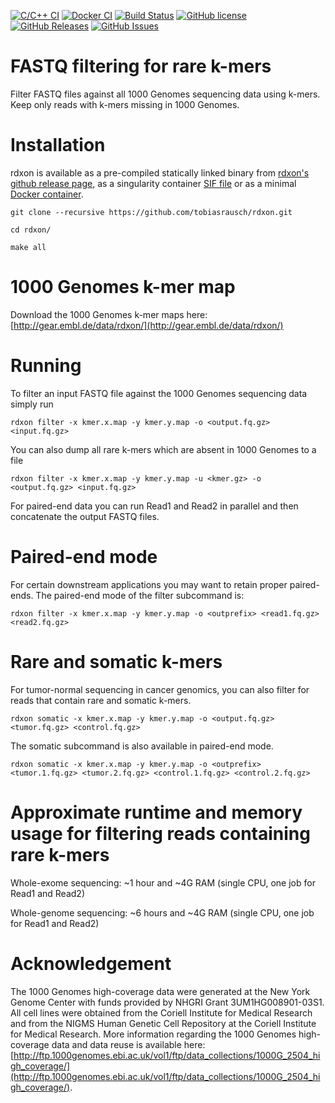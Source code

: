 [![C/C++ CI](https://github.com/tobiasrausch/rdxon/workflows/C/C++%20CI/badge.svg)](https://github.com/tobiasrausch/rdxon/actions)
[![Docker CI](https://github.com/tobiasrausch/rdxon/workflows/Docker%20CI/badge.svg)](https://hub.docker.com/r/trausch/rdxon/)
[![Build Status](https://travis-ci.org/tobiasrausch/rdxon.svg?branch=master)](https://travis-ci.org/tobiasrausch/rdxon/)
[![GitHub license](https://img.shields.io/badge/License-BSD%203--Clause-blue.svg)](https://github.com/tobiasrausch/rdxon/blob/master/LICENSE)
[![GitHub Releases](https://img.shields.io/github/release/tobiasrausch/rdxon.svg)](https://github.com/tobiasrausch/rdxon/releases)
[![GitHub Issues](https://img.shields.io/github/issues/tobiasrausch/rdxon.svg)](https://github.com/tobiasrausch/rdxon/issues)

# FASTQ filtering for rare k-mers

Filter FASTQ files against all 1000 Genomes sequencing data using k-mers. Keep only reads with k-mers missing in 1000 Genomes.

# Installation

rdxon is available as a pre-compiled statically linked binary from [rdxon's github release page](https://github.com/tobiasrausch/rdxon/releases/),
as a singularity container [SIF file](https://github.com/tobiasrausch/rdxon/releases/)
or as a minimal [Docker container](https://hub.docker.com/r/trausch/rdxon/).

`git clone --recursive https://github.com/tobiasrausch/rdxon.git`

`cd rdxon/`

`make all`

# 1000 Genomes k-mer map

Download the 1000 Genomes k-mer maps here: [http://gear.embl.de/data/rdxon/](http://gear.embl.de/data/rdxon/)

# Running

To filter an input FASTQ file against the 1000 Genomes sequencing data simply run

`rdxon filter -x kmer.x.map -y kmer.y.map -o <output.fq.gz> <input.fq.gz>`

You can also dump all rare k-mers which are absent in 1000 Genomes to a file

`rdxon filter -x kmer.x.map -y kmer.y.map -u <kmer.gz> -o <output.fq.gz> <input.fq.gz>`

For paired-end data you can run Read1 and Read2 in parallel and then concatenate the output FASTQ files.

# Paired-end mode

For certain downstream applications you may want to retain proper paired-ends. The paired-end mode of the filter subcommand is:

`rdxon filter -x kmer.x.map -y kmer.y.map -o <outprefix> <read1.fq.gz> <read2.fq.gz>`

# Rare and somatic k-mers

For tumor-normal sequencing in cancer genomics, you can also filter for reads that contain rare and somatic k-mers.

`rdxon somatic -x kmer.x.map -y kmer.y.map -o <output.fq.gz> <tumor.fq.gz> <control.fq.gz>`

The somatic subcommand is also available in paired-end mode.

`rdxon somatic -x kmer.x.map -y kmer.y.map -o <outprefix> <tumor.1.fq.gz> <tumor.2.fq.gz> <control.1.fq.gz> <control.2.fq.gz>`

# Approximate runtime and memory usage for filtering reads containing rare k-mers

Whole-exome sequencing: ~1 hour and ~4G RAM (single CPU, one job for Read1 and Read2)

Whole-genome sequencing: ~6 hours and ~4G RAM (single CPU, one job for Read1 and Read2)

# Acknowledgement

The 1000 Genomes high-coverage data were generated at the New York Genome Center with funds provided by NHGRI Grant 3UM1HG008901-03S1. All cell lines were obtained from the Coriell Institute for Medical Research and from the NIGMS Human Genetic Cell Repository at the Coriell Institute for Medical Research. More information regarding the 1000 Genomes high-coverage data and data reuse is available here: [http://ftp.1000genomes.ebi.ac.uk/vol1/ftp/data_collections/1000G_2504_high_coverage/](http://ftp.1000genomes.ebi.ac.uk/vol1/ftp/data_collections/1000G_2504_high_coverage/).
